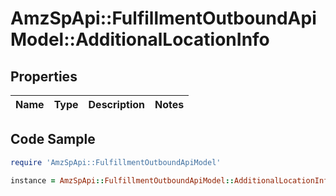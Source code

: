 # AmzSpApi::FulfillmentOutboundApiModel::AdditionalLocationInfo

## Properties

Name | Type | Description | Notes
------------ | ------------- | ------------- | -------------

## Code Sample

```ruby
require 'AmzSpApi::FulfillmentOutboundApiModel'

instance = AmzSpApi::FulfillmentOutboundApiModel::AdditionalLocationInfo.new()
```


